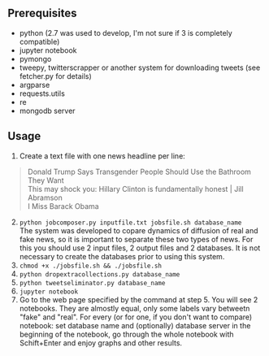 ## Prerequisites
- python (2.7 was used to develop, I'm not sure if 3 is completely compatible)
- jupyter notebook
- pymongo
- tweepy, twitterscrapper or another system for downloading tweets (see fetcher.py for details)
- argparse
- requests.utils
- re
- mongodb server

## Usage
1. Create a text file with one news headline per line:

>Donald Trump Says Transgender People Should Use the Bathroom They Want  
></Donald>This may shock you: Hillary Clinton is fundamentally honest | Jill Abramson  
>I Miss Barack Obama  

2. `python jobcomposer.py inputfile.txt jobsfile.sh database_name`  
The system was developed to copare dynamics of diffusion of real and fake news, so it is important to separate these two types of news. For this you should use 2 input files, 2 output files and 2 databases. It is not necessary to create the databases prior to using this system.
3. `chmod +x ./jobsfile.sh && ./jobsfile.sh`
4. `python dropextracollections.py database_name`
5. `python tweetseliminator.py database_name`
6. `jupyter notebook`
7. Go to the web page specified by the command at step 5. You will see 2 notebooks. They are almostly equal, only some labels vary betweetn "fake" and "real". For every (or for one, if you don't want to compare) notebook: set database name and (optionally) database server in the beginning of the notebook, go through the whole notebook with Schift+Enter and enjoy graphs and other results.


